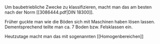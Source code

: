 Um baubetriebliche Zwecke zu klassifizieren, macht man das am besten nach der Norm [[3086444.pdf|DIN 18300]].

Früher guckte man wie die Böden sich mit Maschinen haben lösen lassen. Dementsprechend teilte man ca. 7 Boden bzw. Felsklassen ein.

Heutzutage macht man das mit sogenannten [[Homogenbereichen]]


